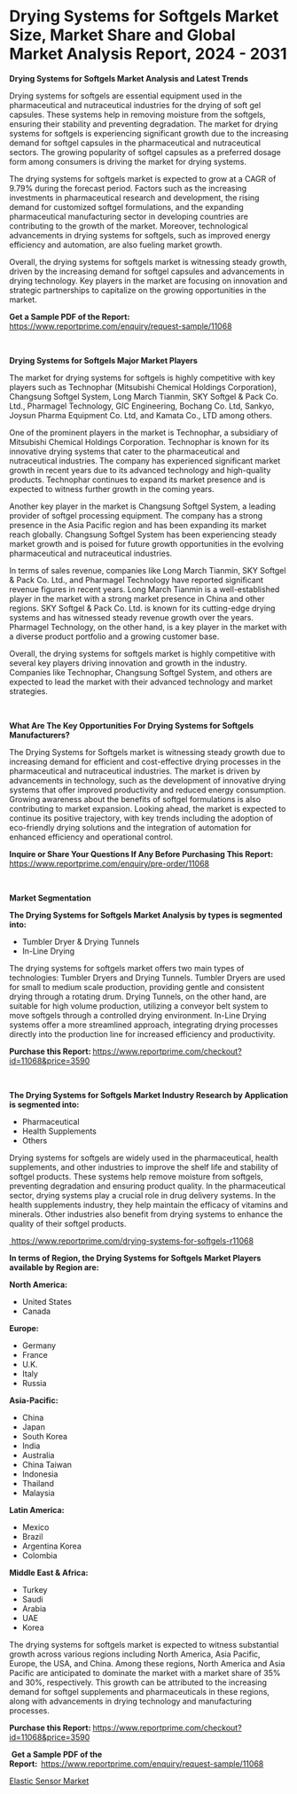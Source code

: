 <p><h1>Drying Systems for Softgels Market Size, Market Share and Global Market Analysis Report, 2024 - 2031</h1></p><p><strong>Drying Systems for Softgels Market Analysis and Latest Trends</strong></p>
<p><p>Drying systems for softgels are essential equipment used in the pharmaceutical and nutraceutical industries for the drying of soft gel capsules. These systems help in removing moisture from the softgels, ensuring their stability and preventing degradation. The market for drying systems for softgels is experiencing significant growth due to the increasing demand for softgel capsules in the pharmaceutical and nutraceutical sectors. The growing popularity of softgel capsules as a preferred dosage form among consumers is driving the market for drying systems.</p><p>The drying systems for softgels market is expected to grow at a CAGR of 9.79% during the forecast period. Factors such as the increasing investments in pharmaceutical research and development, the rising demand for customized softgel formulations, and the expanding pharmaceutical manufacturing sector in developing countries are contributing to the growth of the market. Moreover, technological advancements in drying systems for softgels, such as improved energy efficiency and automation, are also fueling market growth.</p><p>Overall, the drying systems for softgels market is witnessing steady growth, driven by the increasing demand for softgel capsules and advancements in drying technology. Key players in the market are focusing on innovation and strategic partnerships to capitalize on the growing opportunities in the market.</p></p>
<p><strong>Get a Sample PDF of the Report:&nbsp;</strong> <a href="https://www.reportprime.com/enquiry/request-sample/11068">https://www.reportprime.com/enquiry/request-sample/11068</a></p>
<p>&nbsp;</p>
<p><strong>Drying Systems for Softgels Major Market Players</strong></p>
<p><p>The market for drying systems for softgels is highly competitive with key players such as Technophar (Mitsubishi Chemical Holdings Corporation), Changsung Softgel System, Long March Tianmin, SKY Softgel & Pack Co. Ltd., Pharmagel Technology, GIC Engineering, Bochang Co. Ltd, Sankyo, Joysun Pharma Equipment Co. Ltd, and Kamata Co., LTD among others.</p><p>One of the prominent players in the market is Technophar, a subsidiary of Mitsubishi Chemical Holdings Corporation. Technophar is known for its innovative drying systems that cater to the pharmaceutical and nutraceutical industries. The company has experienced significant market growth in recent years due to its advanced technology and high-quality products. Technophar continues to expand its market presence and is expected to witness further growth in the coming years.</p><p>Another key player in the market is Changsung Softgel System, a leading provider of softgel processing equipment. The company has a strong presence in the Asia Pacific region and has been expanding its market reach globally. Changsung Softgel System has been experiencing steady market growth and is poised for future growth opportunities in the evolving pharmaceutical and nutraceutical industries.</p><p>In terms of sales revenue, companies like Long March Tianmin, SKY Softgel & Pack Co. Ltd., and Pharmagel Technology have reported significant revenue figures in recent years. Long March Tianmin is a well-established player in the market with a strong market presence in China and other regions. SKY Softgel & Pack Co. Ltd. is known for its cutting-edge drying systems and has witnessed steady revenue growth over the years. Pharmagel Technology, on the other hand, is a key player in the market with a diverse product portfolio and a growing customer base.</p><p>Overall, the drying systems for softgels market is highly competitive with several key players driving innovation and growth in the industry. Companies like Technophar, Changsung Softgel System, and others are expected to lead the market with their advanced technology and market strategies.</p></p>
<p>&nbsp;</p>
<p><strong>What Are The Key Opportunities For Drying Systems for Softgels Manufacturers?</strong></p>
<p><p>The Drying Systems for Softgels market is witnessing steady growth due to increasing demand for efficient and cost-effective drying processes in the pharmaceutical and nutraceutical industries. The market is driven by advancements in technology, such as the development of innovative drying systems that offer improved productivity and reduced energy consumption. Growing awareness about the benefits of softgel formulations is also contributing to market expansion. Looking ahead, the market is expected to continue its positive trajectory, with key trends including the adoption of eco-friendly drying solutions and the integration of automation for enhanced efficiency and operational control.</p></p>
<p><strong>Inquire or Share Your Questions If Any Before Purchasing This Report:</strong> <a href="https://www.reportprime.com/enquiry/pre-order/11068">https://www.reportprime.com/enquiry/pre-order/11068</a></p>
<p>&nbsp;</p>
<p><strong>Market Segmentation</strong></p>
<p><strong>The Drying Systems for Softgels Market Analysis by types is segmented into:</strong></p>
<p><ul><li>Tumbler Dryer & Drying Tunnels</li><li>In-Line Drying</li></ul></p>
<p><p>The drying systems for softgels market offers two main types of technologies: Tumbler Dryers and Drying Tunnels. Tumbler Dryers are used for small to medium scale production, providing gentle and consistent drying through a rotating drum. Drying Tunnels, on the other hand, are suitable for high volume production, utilizing a conveyor belt system to move softgels through a controlled drying environment. In-Line Drying systems offer a more streamlined approach, integrating drying processes directly into the production line for increased efficiency and productivity.</p></p>
<p><strong>Purchase this Report:&nbsp;</strong><a href="https://www.reportprime.com/checkout?id=11068&price=3590">https://www.reportprime.com/checkout?id=11068&price=3590</a></p>
<p>&nbsp;</p>
<p><strong>The Drying Systems for Softgels Market Industry Research by Application is segmented into:</strong></p>
<p><ul><li>Pharmaceutical</li><li>Health Supplements</li><li>Others</li></ul></p>
<p><p>Drying systems for softgels are widely used in the pharmaceutical, health supplements, and other industries to improve the shelf life and stability of softgel products. These systems help remove moisture from softgels, preventing degradation and ensuring product quality. In the pharmaceutical sector, drying systems play a crucial role in drug delivery systems. In the health supplements industry, they help maintain the efficacy of vitamins and minerals. Other industries also benefit from drying systems to enhance the quality of their softgel products.</p></p>
<p><a href="https://www.reportprime.com/drying-systems-for-softgels-r11068">&nbsp;https://www.reportprime.com/drying-systems-for-softgels-r11068</a></p>
<p><strong>In terms of Region, the Drying Systems for Softgels Market Players available by Region are:</strong></p>
<p>
    <p> <strong> North America: </strong>
        <ul>
            <li>United States</li>
            <li>Canada</li>
        </ul>
        </p> 
    <p> <strong> Europe: </strong>
        <ul>
            <li>Germany</li>
            <li>France</li>
            <li>U.K.</li>
            <li>Italy</li>
            <li>Russia</li>
        </ul>
        </p> 
    <p> <strong> Asia-Pacific: </strong>
        <ul>
            <li>China</li>
            <li>Japan</li>
            <li>South Korea</li>
            <li>India</li>
            <li>Australia</li>
            <li>China Taiwan</li>
            <li>Indonesia</li>
            <li>Thailand</li>
            <li>Malaysia</li>
        </ul>
        </p> 
    <p> <strong> Latin America: </strong>
        <ul>
            <li>Mexico</li>
            <li>Brazil</li>
            <li>Argentina Korea</li>
            <li>Colombia</li>
        </ul>
        </p> 
    <p> <strong> Middle East & Africa: </strong>
        <ul>
            <li>Turkey</li>
            <li>Saudi</li>
            <li>Arabia</li>
            <li>UAE</li>
            <li>Korea</li>
        </ul>
    </p>
    </p>
<p><p>The drying systems for softgels market is expected to witness substantial growth across various regions including North America, Asia Pacific, Europe, the USA, and China. Among these regions, North America and Asia Pacific are anticipated to dominate the market with a market share of 35% and 30%, respectively. This growth can be attributed to the increasing demand for softgel supplements and pharmaceuticals in these regions, along with advancements in drying technology and manufacturing processes.</p></p>
<p><strong>Purchase this Report: </strong><a href="https://www.reportprime.com/checkout?id=11068&price=3590">https://www.reportprime.com/checkout?id=11068&price=3590</a></p>
<p>&nbsp;<strong>Get a Sample PDF of the Report:&nbsp;&nbsp;</strong><a href="https://www.reportprime.com/enquiry/request-sample/11068">https://www.reportprime.com/enquiry/request-sample/11068</a></p>
<p><strong></strong></p>
<p><p><a href="https://changeable-paste-463.notion.site/Elastic-Sensor-Market-Furnishes-Information-on-Market-Share-Market-Trends-and-Market-Growth-29e13f53f4b0495aaa1c4b830fcdb9f9">Elastic Sensor Market</a></p></p>